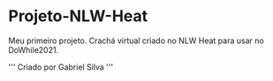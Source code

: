 # Projeto-NLW-Heat
Meu primeiro projeto. Crachá virtual criado no NLW Heat para usar no DoWhile2021.


'''
  Criado por Gabriel Silva
 '''
